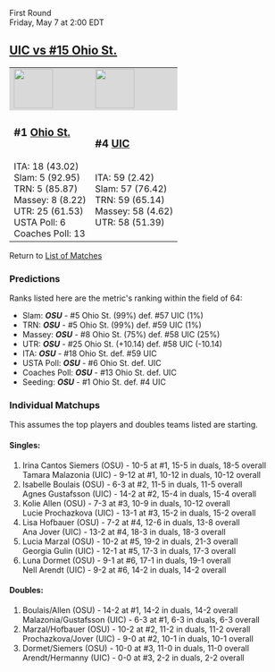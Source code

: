 First Round  
Friday, May 7 at 2:00 EDT
## [UIC vs #15 Ohio St.](https://www.ncaa.com/game/5833675) 

<table>  
<tr style="background-color: #d9d9d9 !important"><td><a href="../"><img src="https://www.ncaa.com/sites/default/files/images/logos/schools/o/ohio-st.70.png" width="70" height="70" /></a></td><td><a href="../"><img src="https://www.ncaa.com/sites/default/files/images/logos/schools/i/ill-chicago.70.png" width="70" height="70" /></a></td></tr>
<tr><td>  

<h3>#1 <a href="../">Ohio St.</a></h3>  
<br>ITA: 18 (43.02)  
<br>Slam: 5 (92.95)  
<br>TRN: 5 (85.87)  
<br>Massey: 8 (8.22)  
<br>UTR: 25 (61.53)  
<br>USTA Poll: 6  
<br>Coaches Poll: 13  

</td><td>  

<h3>#4 <a href="../">UIC</a></h3>  
<br>ITA: 59 (2.42)  
<br>Slam: 57 (76.42)  
<br>TRN: 59 (65.14)  
<br>Massey: 58 (4.62)  
<br>UTR: 58 (51.39)  

</td></tr></table>  

Return to [List of Matches](../index.md)  

### Predictions  

Ranks listed here are the metric's ranking within the field of 64:  
- Slam: ***OSU*** - #5 Ohio St. (99%) def. #57 UIC (1%)  
- TRN: ***OSU*** - #5 Ohio St. (99%) def. #59 UIC (1%)  
- Massey: ***OSU*** - #8 Ohio St. (75%) def. #58 UIC (25%)  
- UTR: ***OSU*** - #25 Ohio St. (+10.14) def. #58 UIC (-10.14)  
- ITA: ***OSU*** - #18 Ohio St. def. #59 UIC  
- USTA Poll: ***OSU*** - #6 Ohio St. def. UIC  
- Coaches Poll: ***OSU*** - #13 Ohio St. def. UIC  
- Seeding: ***OSU*** - #1 Ohio St. def. #4 UIC  

### Individual Matchups  

This assumes the top players and doubles teams listed are starting.  

#### Singles:  
1. Irina Cantos Siemers (OSU) - 10-5 at #1, 15-5 in duals, 18-5 overall  
   Tamara Malazonia (UIC) - 9-12 at #1, 10-12 in duals, 10-12 overall
2. Isabelle Boulais (OSU) - 6-3 at #2, 11-5 in duals, 11-5 overall  
   Agnes Gustafsson (UIC) - 14-2 at #2, 15-4 in duals, 15-4 overall
3. Kolie Allen (OSU) - 7-3 at #3, 10-9 in duals, 10-12 overall  
   Lucie Prochazkova (UIC) - 13-1 at #3, 15-2 in duals, 15-2 overall
4. Lisa Hofbauer (OSU) - 7-2 at #4, 12-6 in duals, 13-8 overall  
   Ana Jover (UIC) - 13-2 at #4, 18-3 in duals, 18-3 overall
5. Lucia Marzal (OSU) - 10-2 at #5, 19-2 in duals, 21-3 overall  
   Georgia Gulin (UIC) - 12-1 at #5, 17-3 in duals, 17-3 overall
6. Luna Dormet (OSU) - 9-1 at #6, 17-1 in duals, 19-1 overall  
   Nell Arendt (UIC) - 9-2 at #6, 14-2 in duals, 14-2 overall

#### Doubles:  
1. Boulais/Allen (OSU) - 14-2 at #1, 14-2 in duals, 14-2 overall  
   Malazonia/Gustafsson (UIC) - 6-3 at #1, 6-3 in duals, 6-3 overall
2. Marzal/Hofbauer (OSU) - 10-2 at #2, 11-2 in duals, 11-2 overall  
   Prochazkova/Jover (UIC) - 9-0 at #2, 10-1 in duals, 10-1 overall
3. Dormet/Siemers (OSU) - 10-0 at #3, 11-0 in duals, 11-0 overall  
   Arendt/Hermanny (UIC) - 0-0 at #3, 2-2 in duals, 2-2 overall